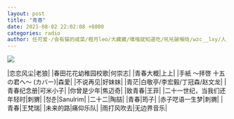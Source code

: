 ```yaml
---
layout: post
title: "青春"
date: 2021-08-02 22:02:08 +0800
categories: radio
author: 任可爱-/会有猫的咸菜/橙月leo/大藏藏/噗嗤就知道吃/吼吼破喉咙/wzc__lxy/人民艺术家赵四s
---
```

![]({{site.baseurl}}/images/cover_20210802.jpg)

|恋恋风尘|老狼|
|春田花花幼稚园校歌|何崇志|
|青春大概|上上|
|手紙 ～拝啓 十五の君へ～ (カバー)|森愛|
|不说再见|好妹妹|
|青茫|白敬亭/李宏毅/丁冠森/赵文龙|
|青春纪念册|可米小子|
|你曾是少年|焦迈奇|
|致青春|王菲|
|二十一世纪，当我们还年轻时|刺猬|
|청춘|Sanulrim|
|二十二|陶喆|
|青春|筠子|
|赤子呓语一生梦|刺猬|
|青春|王梵瑞|
|未来的路|痛仰乐队|
|雨打风吹去|无边界音乐|


